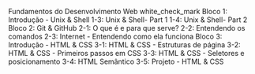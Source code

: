 Fundamentos do Desenvolvimento Web white_check_mark
Bloco 1: Introdução - Unix & Shell
 1-3: Unix & Shell- Part 1
 1-4: Unix & Shell- Part 2
Bloco 2: Git & GitHub
 2-1: O que é e para que serve?
 2-2: Entendendo os comandos
 2-3: Internet - Entendendo como ela funciona
Bloco 3: Introdução - HTML & CSS
 3-1: HTML & CSS - Estruturas de página
 3-2: HTML & CSS - Primeiros passos em CSS
 3-3: HTML & CSS - Seletores e posicionamento
 3-4: HTML Semântico
 3-5: Projeto - HTML & CSS
